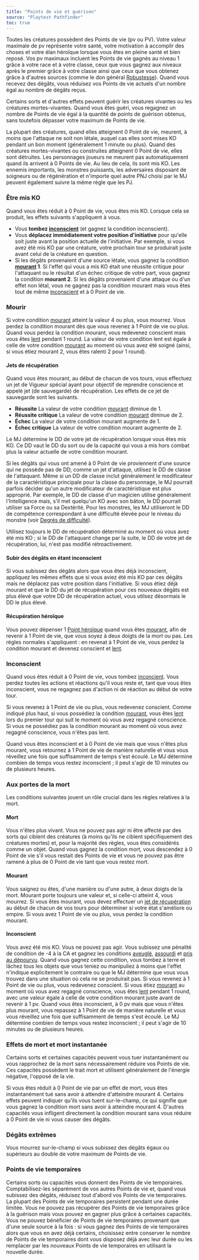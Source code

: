 ```yaml
---
title: "Points de vie et guérison"
source: "Playtest Pathfinder"
toc: true
---
```


Toutes les créatures possèdent des Points de vie (pv ou PV). Votre valeur maximale de pv représente votre santé, votre motivation à accomplir des choses et votre élan héroïque lorsque vous êtes en pleine santé et bien reposé. Vos pv maximaux incluent les Points de vie gagnés au niveau 1 grâce à votre race et à votre classe, ceux que vous gagnez aux niveaux après le premier grâce à votre classe ainsi que ceux que vous obtenez grâce à d'autres sources (comme le don général [Robustesse](../donsgeneraux/robustesse.html)). Quand vous recevez des dégâts, vous réduisez vos Points de vie actuels d'un nombre égal au nombre de dégâts reçus.

Certains sorts et d'autres effets peuvent guérir les créatures vivantes ou les créatures mortes-vivantes. Quand vous êtes guéri, vous regagnez un nombre de Points de vie égal à la quantité de points de guérison obtenus, sans toutefois dépasser votre maximum de Points de vie.

La plupart des créatures, quand elles atteignent 0 Point de vie, meurent, à moins que l'attaque ne soit non létale, auquel cas elles sont mises KO pendant un bon moment (généralement 1 minute ou plus). Quand des créatures mortes-vivantes ou construites atteignent 0 Point de vie, elles sont détruites. Les personnages joueurs ne meurent pas automatiquement quand ils arrivent à 0 Points de vie. Au lieu de cela, ils sont mis KO. Les ennemis importants, les monstres puissants, les adversaires disposant de soigneurs ou de régénération et n'importe quel autre PNJ choisi par le MJ peuvent également suivre la même règle que les PJ.

### Être mis KO

Quand vous êtes réduit à 0 Point de vie, vous êtes mis KO. Lorsque cela se produit, les effets suivants s'appliquent à vous.

* Vous **tombez [inconscient](/conditions/inconscient.html)** (et gagnez la condition inconscient).
* Vous **déplacez immédiatement votre position d'initiative** pour qu'elle soit juste avant la position actuelle de l'initiative. Par exemple, si vous avez été mis KO par une créature, votre prochain tour se produirait juste avant celui de la créature en question.
* Si les dégâts provenaient d'une source létale, vous gagnez la condition **[mourant](/conditions/mourant.html) 1**. Si l'effet qui vous a mis KO était une réussite critique pour l'attaquant ou le résultat d'un échec critique de votre part, vous gagnez la condition **mourant 2**. Si les dégâts provenaient d'une attaque ou d'un effet non létal, vous ne gagnez pas la condition mourant mais vous êtes tout de même [inconscient](/conditions/inconscient.html) et à 0 Point de vie.

### Mourir

Si votre condition [mourant](/conditions/mourant.html) atteint la valeur 4 ou plus, vous mourrez. Vous perdez la condition mourant dès que vous revenez à 1 Point de vie ou plus. Quand vous perdez la condition mourant, vous redevenez conscient mais vous êtes [lent](/conditions/lent.html) pendant 1 round. La valeur de votre condition lent est égale à celle de votre condition [mourant](/conditions/mourant.html) au moment où vous avez été soigné (ainsi, si vous étiez mourant 2, vous êtes ralenti 2 pour 1 round).


#### Jets de récupération

Quand vous êtes mourant, au début de chacun de vos tours, vous effectuez un jet de Vigueur spécial ayant pour objectif de reprendre conscience et appelé jet (de sauvegarde) de récupération. Les effets de ce jet de sauvegarde sont les suivants.

* **Réussite** La valeur de votre condition [mourant](/conditions/mourant.html) diminue de 1.
* **Réussite critique** La valeur de votre condition [mourant](/conditions/mourant.html) diminue de 2.
* **Échec** La valeur de votre condition mourant augmente de 1.
* **Échec critique** La valeur de votre condition mourant augmente de 2.

Le MJ détermine le DD de votre jet de récupération lorsque vous êtes mis KO. Ce DD vaut le DD du sort ou de la capacité qui vous a mis hors combat plus la valeur actuelle de votre condition mourant.

Si les dégâts qui vous ont amené à 0 Point de vie proviennent d'une source qui ne possède pas de DD, comme un jet d'attaque, utilisez le DD de classe de l'attaquant. Même si un DD de classe inclut généralement le modificateur de la caractéristique principale pour la classe du personnage, le MJ pourrait parfois décider qu'un autre modificateur de caractéristique est plus approprié. Par exemple, le DD de classe d'un magicien utilise généralement l'Intelligence mais, s'il met quelqu'un KO avec son bâton, le DD pourrait utiliser sa Force ou sa Dextérité. Pour les monstres, les MJ utiliseront le DD de compétence correspondant à une difficulté élevée pour le niveau du monstre (voir [Degrés de difficulté](ch10-maîtriser-à-pathfinder/degrés-de-difficultés)).

Utilisez toujours le DD de récupération déterminé au moment où vous avez été mis KO ; si le DD de l'attaquant change par la suite, le DD de votre jet de récupération, lui, n'est pas modifié rétroactivement.

#### Subir des dégâts en étant inconscient

Si vous subissez des dégâts alors que vous êtes déjà inconscient, appliquez les mêmes effets que si vous aviez été mis KO par ces dégâts mais ne déplacez pas votre position dans l'initiative. Si vous étiez déjà mourant et que le DD du jet de récupération pour ces nouveaux dégâts est plus élevé que votre DD de récupération actuel, vous utilsez désormais le DD le plus élevé.

#### Récupération héroïque

Vous pouvez dépenser 1 [Point héroïque](points-héroïques.html) quand vous êtes [mourant](/conditions/mourant.html), afin de revenir à 1 Point de vie, que vous soyez à deux doigts de la mort ou pas. Les règles normales s'appliquent : en revenat à 1 Point de vie, vous perdez la condition mourant et devenez conscient et [lent](/conditions/lent.html).

### Inconscient

Quand vous êtes réduit à 0 Point de vie, vous tombez [inconcient](/conditions/inconscient.html). Vous perdez toutes les actions et réactions qu'il vous reste et, tant que vous êtes inconscient, vous ne regagnez pas d'action ni de réaction au début de votre tour.

Si vous revenez à 1 Point de vie ou plus, vous redevenez conscient. Comme indiqué plus haut, si vous possédiez la condition [mourant](/conditions/mourant.html), vous êtes [lent](/conditions/lent.html) lors du premier tour qui suit le moment où vous avez regagné conscience. Si vous ne possédiez pas la condition mourant au moment où vous avez regagné conscience, vous n'êtes pas lent.

Quand vous êtes inconscient et à 0 Point de vie mais que vous n'êtes plus mourant, vous retournez à 1 Point de vie de manière naturelle et vous vous réveillez une fois que suffisamment de temps s'est écoulé. Le MJ détermine combien de temps vous restez inconscient ; il peut s'agir de 10 minutes ou de plusieurs heures.

### Aux portes de la mort

Les conditions suivantes jouent un rôle crucial dans les règles relatives à la mort.

#### Mort

Vous n'êtes plus vivant. Vous ne pouvez pas agir ni être affecté par des sorts qui ciblent des créatures (à moins qu'ils ne ciblent spécifiquement des créatures mortes) et, pour la majorité des règles, vous êtes considérés comme un objet. Quand vous gagnez la condition mort, vous descendez à 0 Point de vie s'il vous restait des Points de vie et vous ne pouvez pas être ramené à plus de 0 Point de vie tant que vous restez mort.

#### Mourant

Vous saignez ou êtes, d'une manière ou d'une autre, à deux doigts de la mort. Mourant porte toujours une valeur et, si celle-ci atteint 4, vous mourrez. Si vous êtes mourant, vous devez effectuer un [jet de récupération](/jouer-à-pathfinder/points-de-vie-et-guérison.html#jets-de-récupération) au début de chacun de vos tours pour déterminer si votre état s'améliore ou empire. Si vous avez 1 Point de vie ou plus, vous perdez la condition mourant.

#### Inconscient

Vous avez été mis KO. Vous ne pouvez pas agir. Vous subissez une pénalité de condition de -4 à la CA et gagnez les conditions [aveuglé](/conditions/aveuglé.html), [assourdi](/conditions/assourdi.html) et [pris au dépourvu](/pris-au-dépourvu.html). Quand vous gagnez cette condition, vous tombez à terre et lâchez tous les objets que vous teniez ou manipuliez à moins que l'effet n'indique explicitement le contraire ou que le MJ détermine que vous vous trouvez dans une situation où cela ne se produirait pas. Si vous revenez à 1 Point de vie ou plus, vous redevenez conscient. Si vous étiez [mourant](/conditions/mourant.html) au moment où vous avez regagné conscience, vous êtes [lent](/conditions/lent.html) pendant 1 round, avec une valeur égale à celle de votre condition mourant juste avant de revenir à 1 pv. Quand vous êtes inconscient, à 0 pv mais que vous n'êtes plus mourant, vous repassez à 1 Point de vie de manière naturelle et vous vous réveillez une fois que suffisamment de temps s'est écoulé. Le MJ détermine combien de temps vous restez inconscient ; il peut s'agir de 10 minutes ou de plusieurs heures.

### Effets de mort et mort instantanée

Certains sorts et certaines capacités peuvent vous tuer instantanément ou vous rapprochez de la mort sans nécessairement réduire vos Points de vie. Ces capacités possèdent le trait mort et utilisent généralement de l'énergie négative, l'opposé de la vie.

Si vous êtes réduit à 0 Point de vie par un effet de mort, vous êtes instantanément tué sans avoir à attendre d'atteindre mourant 4. Certains effets peuvent indiquer qu'ils vous tuent sur-le-champ, ce qui signifie que vous gagnez la condition mort sans avoir à atteindre mourant 4. D'autres capacités vous infligent directement la condition mourant sans vous réduire à 0 Point de vie ni vous causer des dégâts.

### Dégâts extrêmes

Vous mourrez sur-le-champ si vous subissez des dégâts égaux ou supérieurs au double de votre maximum de Points de vie.

### Points de vie temporaires

Certains sorts ou capacités vous donnent des Points de vie temporaires. Comptabilisez-les séparément de vos autres Points de vie et, quand vous subissez des dégâts, réduisez tout d'abord vos Points de vie temporaires. La plupart des Points de vie temporaires persistent pendant une durée limitée. Vous ne pouvez pas récupérer des Points de vie temporaires grâce à la guérison mais vous pouvez en gagner plus grâce à certaines capacités. Vous ne pouvez bénéficier de Points de vie temporaires provenant que d'une seule source à la fois : si vous gagnez des Points de vie temporaires alors que vous en avez déjà certains, choisissez entre conserver le nombre de Points de vie temporaires dont vous disposez déjà avec leur durée ou les remplacer par les nouveaux Points de vie temporaires en utilisant la nouvelle durée.
